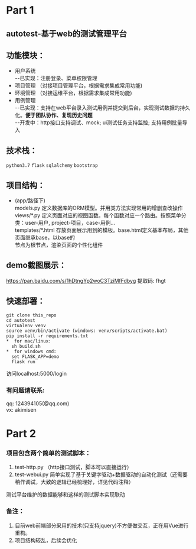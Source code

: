 # Part 1 
## autotest-基于web的测试管理平台
## 功能模块：
 *   用户系统 <br>
  --已实现：注册登录、菜单权限管理
 *   项目管理
  （对接项目管理平台，根据需求集成常用功能)
 *   环境管理
  （对接运维平台，根据需求集成常用功能)
 *   用例管理  <br>
  --已实现：支持在web平台录入测试用例并提交到后台，实现测试数据的持久化。**便于团队协作、复现历史问题** <br>
  --开发中：http接口支持调试、mock; ui测试任务支持监控; 支持用例批量导入 <br>

## 技术栈：
`python3.7` `flask` `sqlalchemy` `bootstrap`

## 项目结构：
* (app/路径下) <br>
models.py 定义数据库的ORM模型。并用类方法实现常用的增删查改操作 <br>
views/\*.py 定义页面对应的视图函数。每个函数对应一个路由。按照菜单分类：user-用户, project-项目，case-用例... <br>
templates/\*.html 存放页面展示用到的模板。base.html定义基本布局，其他页面继承base，以base的<main>节点为根节点，渲染页面的个性化组件 <br>

## demo截图展示：
https://pan.baidu.com/s/1hDtngYp2woC3TziMfFdbyg 提取码: fhgt

## 快速部署：
```
git clone this_repo
cd autotest
virtualenv venv
source venv/bin/activate (windows: venv/scripts/activate.bat) 
pip install -r requirements.txt
*  for mac/linux:
  sh build.sh    
*  for windows cmd:
  set FLASK_APP=demo
  flask run
```
访问localhost:5000/login

### 有问题请联系: 
  qq: 124394105(@qq.com) <br>
  vx: akimisen <br>

# Part 2

### 项目包含两个简单的测试脚本：

1. test-http.py  （http接口测试，脚本可以直接运行）
2. test-webui.py 简单实现了基于关键字驱动+数据驱动的自动化测试（还需要稍作调试，大致的逻辑已经梳理好，详见代码注释）<br>

测试平台维护的数据能够和这样的测试脚本实现联动

### 备注：

1. 目前web前端部分采用的技术(只支持jquery)不方便做交互，正在用Vue进行重构。
2. 项目结构较乱，后续会优化
